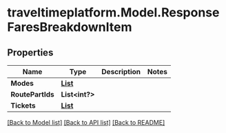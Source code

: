 # traveltimeplatform.Model.ResponseFaresBreakdownItem
## Properties

Name | Type | Description | Notes
------------ | ------------- | ------------- | -------------
**Modes** | [**List<ResponseTransportationMode>**](ResponseTransportationMode.md) |  | 
**RoutePartIds** | **List<int?>** |  | 
**Tickets** | [**List<ResponseFareTicket>**](ResponseFareTicket.md) |  | 

[[Back to Model list]](../README.md#documentation-for-models) [[Back to API list]](../README.md#documentation-for-api-endpoints) [[Back to README]](../README.md)

